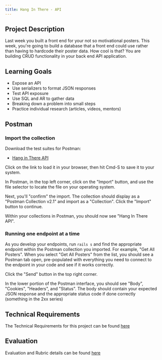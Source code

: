 ```yaml
---
title: Hang In There - API
---
```


## Project Description
Last week you built a front end for your not so motivational posters. This week, you're going to build a database that a front end could use rather than having to hardcode their poster data. How cool is that? You are building CRUD functionality in your back end API application. 
<!-- We have provided a front end that you can use to see your work come to life! -->


## Learning Goals

* Expose an API
* Use serializers to format JSON responses
* Test API exposure
* Use SQL and AR to gather data
* Breaking down a problem into small steps
* Practice individual research (articles, videos, mentors)

## Postman
### Import the collection
Download the test suites for Postman:
* [Hang in There API](./hang_in_there_api.postman_collection.json)

Click on the link to load it in your browser, then hit Cmd-S to save it to your system.

In Postman, in the top left corner, click on the "Import" button, and use the file selector to locate the file on your operating system.

Next, you'll "confirm" the import. The collection should display as a "Postman Collection v2.1" and import as a "Collection". Click the "Import" button to continue.

Within your collections in Postman, you should now see "Hang In There API". 

### Running one endpoint at a time
As you develop your endpoints, run `rails s` and find the appropriate endpoint within the Postman collection you imported. For example, "Get All Posters". When you select "Get All Posters" from the list, you should see a Postman tab open, pre-populated with everything you need to connect to the endpoint in your code and see if it works correctly.

Click the "Send" button in the top right corner.

In the lower portion of the Postman interface, you should see "Body", "Cookies", "Headers", and "Status". The body should contain your expected JSON response and the appropriate status code if done correctly (something in the 2xx series)

## Technical Requirements

The Technical Requirements for this project can be found [here](./requirements)


## Evaluation

Evaluation and Rubric details can be found [here](./evaluation)
